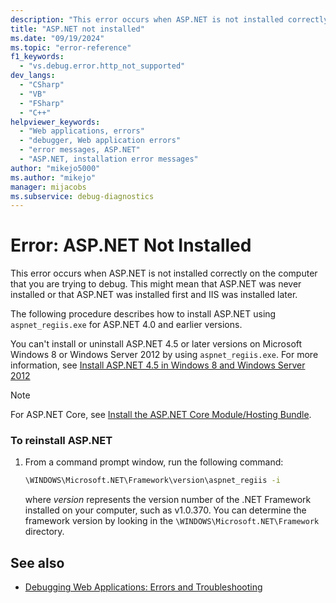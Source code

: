 ```yaml
---
description: "This error occurs when ASP.NET is not installed correctly on the computer that you are trying to debug."
title: "ASP.NET not installed"
ms.date: "09/19/2024"
ms.topic: "error-reference"
f1_keywords:
  - "vs.debug.error.http_not_supported"
dev_langs:
  - "CSharp"
  - "VB"
  - "FSharp"
  - "C++"
helpviewer_keywords:
  - "Web applications, errors"
  - "debugger, Web application errors"
  - "error messages, ASP.NET"
  - "ASP.NET, installation error messages"
author: "mikejo5000"
ms.author: "mikejo"
manager: mijacobs
ms.subservice: debug-diagnostics
---
```

# Error: ASP.NET Not Installed

This error occurs when ASP.NET is not installed correctly on the computer that you are trying to debug. This might mean that ASP.NET was never installed or that ASP.NET was installed first and IIS was installed later.

The following procedure describes how to install ASP.NET using `aspnet_regiis.exe` for ASP.NET 4.0 and earlier versions. 

You can't install or uninstall ASP.NET 4.5 or later versions on Microsoft Windows 8 or Windows Server 2012 by using `aspnet_regiis.exe`. For more information, see [Install ASP.NET 4.5 in Windows 8 and Windows Server 2012](/troubleshoot/developer/webapps/aspnet/www-administration-management/install-aspnet-45-windows-8-server-2012)

> [!NOTE]
> For ASP.NET Core, see [Install the ASP.NET Core Module/Hosting Bundle](/aspnet/core/host-and-deploy/iis/#install-the-aspnet-core-modulehosting-bundle).

### To reinstall ASP.NET

1. From a command prompt window, run the following command:

   ```cmd
   \WINDOWS\Microsoft.NET\Framework\version\aspnet_regiis -i
   ```

    where *version* represents the version number of the .NET Framework installed on your computer, such as v1.0.370. You can determine the framework version by looking in the `\WINDOWS\Microsoft.NET\Framework` directory.

## See also
- [Debugging Web Applications: Errors and Troubleshooting](../debugger/debugging-web-applications-errors-and-troubleshooting.md)
